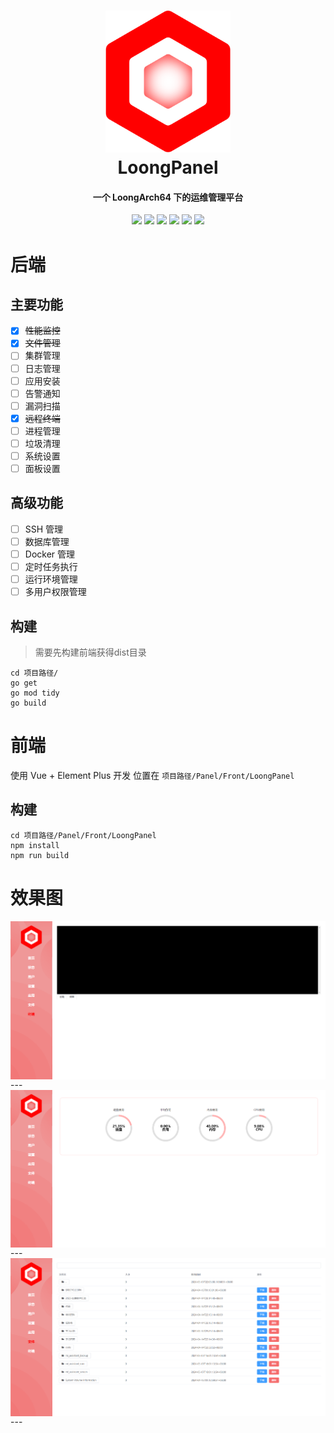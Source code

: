 <h1 align="center">
  <img src="./Panel/Front/LoongPanel/src/assets/logo.png" alt="Clash" width="200">
  <br>LoongPanel<br>
</h1>

<h4 align="center">一个 LoongArch64 下的运维管理平台</h4>
    
<p align="center">
    <img src="https://img.shields.io/badge/Go-1.22-blue">
    <img src="https://img.shields.io/badge/Gin-1.9.1-blue">
    <img src="https://img.shields.io/badge/element-plus-blue">
    <img src="https://img.shields.io/badge/vue-3-green">
    <img src="https://img.shields.io/badge/arch-Loong64-red">
    <img src="https://img.shields.io/badge/os-linux-red">
</p>

# 后端
## 主要功能

- [x] ~~性能监控~~
- [x] ~~文件管理~~
- [ ] 集群管理
- [ ] 日志管理
- [ ] 应用安装
- [ ] 告警通知
- [ ] 漏洞扫描
- [x] ~~远程终端~~
- [ ] 进程管理
- [ ] 垃圾清理
- [ ] 系统设置
- [ ] 面板设置

## 高级功能
- [ ] SSH 管理
- [ ] 数据库管理
- [ ] Docker 管理
- [ ] 定时任务执行
- [ ] 运行环境管理
- [ ] 多用户权限管理

## 构建
> 需要先构建前端获得dist目录
```shell
cd 项目路径/
go get
go mod tidy
go build
```

# 前端
使用 Vue + Element Plus 开发
位置在 `项目路径/Panel/Front/LoongPanel`

## 构建
```shell
cd 项目路径/Panel/Front/LoongPanel
npm install
npm run build
```

# 效果图
<img align="center" src="doc/img/1.png">
---
<img align="center" src="doc/img/2.png">
---
<img align="center" src="doc/img/3.png">
---
